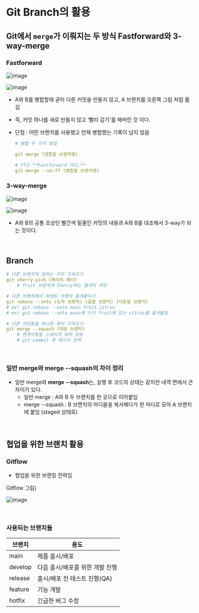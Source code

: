 # Git Branch의 활용

## Git에서 `merge`가 이뤄지는 두 방식 **Fastforward**와 **3-way-merge**

### **Fastforward**

![image](https://github.com/YuHyeonWook/TIL/assets/110236953/9c472cff-a5d9-44f6-8f67-0ce773962665)

![image](https://github.com/YuHyeonWook/TIL/assets/110236953/13c97ca5-28e7-4555-889c-29cbac6be931)


- A와 B를 병합할때 굳이 다른 커밋을 만들지 않고, A 브랜치를 오른쪽 그림 처럼 옮김
- 즉, 커밋 하나를 새로 만들지 않고 ‘빨리 감기'를 해버린 것 이다.
- 단점 : 어떤 브랜치를 사용했고 언제 병합했는 기록이 남지 않음

  ```yaml
  # 병합 두 가지 방법

  git merge (병합할 브랜치명)

  # ff는 **Fastforward 이다.**
  git merge --no-ff (병합할 브랜치명)
  ```

### **3-way-merge**

![image](https://github.com/YuHyeonWook/TIL/assets/110236953/a8eeb33f-490f-471d-b2ef-75f6a4a77752)

![image](https://github.com/YuHyeonWook/TIL/assets/110236953/e3833394-3b65-4284-ba8d-2fdafeb87790)


- A와 B의 공통 조상인 빨간색 밑줄인 커밋의 내용과 A와 B를 대조해서 3-way가 되는 것이다.

<br/>

## Branch

```yaml
# 다른 브랜치의 원하는 커밋 가져오기
git cherry-pick (체리의 해시)
	# fruit 브랜치의 Cherry와는 별개의 커밋

# 다른 브랜치에서 파생된 브랜치 옮겨붙이기
git rebase --onto (도착 브랜치) (출발 브랜치) (이동할 브랜치)
# ex) git rebase --onto main fruit citrus
# ex) git rebase --onto main에 다가 fruit에 있는 citrus를 옮겨붙임

# 다른 커밋들을 하나로 묶어 가져오기
git merge --squash (대상 브랜치)
	# 변경사항들 스테이지 되어 있음
	# git commit 후 메시지 입력

```

<br/>


### **일반 merge와** merge --squash**의 차이 정리**

- 일반 merge와 **merge --squash**는, 실행 후 코드의 상태는 같지만 내역 면에서 큰 차이가 있다.
  - 일반 merge : A와 B 두 브랜치를 한 곳으로 이어붙임
  - merge --squash : B 브랜치의 마디들을 복사해다가 한 마디로 모아 A 브랜치에 붙임 (staged 상태로)



<br/>

## 협업을 위한 브랜치 활용

### **Gitflow**

- 협업을 위한 브랜칭 전략임

Gitflow 그림)

![image](https://github.com/YuHyeonWook/TIL/assets/110236953/4ba3203a-666c-44ec-a738-74ac942dc89c)

<br/>

### **사용되는 브랜치들**

| 브랜치  | 용도                            |
| ------- | ------------------------------- |
| main    | 제품 출시/배포                  |
| develop | 다음 출시/배포를 위한 개발 진행 |
| release | 출시/배포 전 테스트 진행(QA)    |
| feature | 기능 개발                       |
| hotfix  | 긴급한 버그 수정                |
